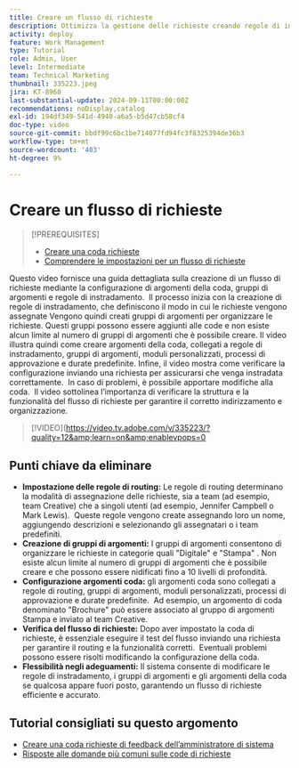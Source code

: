 ```yaml
---
title: Creare un flusso di richieste
description: Ottimizza la gestione delle richieste creando regole di instradamento per assegnazioni efficienti, organizzando le richieste con gruppi di argomenti nidificati, collegando gli argomenti della coda ai flussi di lavoro, testando la funzionalità del flusso di richieste e apportando modifiche flessibili per garantire precisione ed efficienza.
activity: deploy
feature: Work Management
type: Tutorial
role: Admin, User
level: Intermediate
team: Technical Marketing
thumbnail: 335223.jpeg
jira: KT-8960
last-substantial-update: 2024-09-11T00:00:00Z
recommendations: noDisplay,catalog
exl-id: 194df349-541d-4940-a6a5-b5d47cb58cf4
doc-type: video
source-git-commit: bbdf99c6bc1be714077fd94fc3f8325394de36b3
workflow-type: tm+mt
source-wordcount: '403'
ht-degree: 9%

---
```


# Creare un flusso di richieste

>[!PREREQUISITES]
>
>* [Creare una coda richieste](/help/manage-work/request-queues/create-a-request-queue.md)
>* [Comprendere le impostazioni per un flusso di richieste](/help/manage-work/request-queues/understand-settings-for-a-flow-request.md)

Questo video fornisce una guida dettagliata sulla creazione di un flusso di richieste mediante la configurazione di argomenti della coda, gruppi di argomenti e regole di instradamento. &#x200B; Il processo inizia con la creazione di regole di instradamento, che definiscono il modo in cui le richieste vengono assegnate&#x200B; Vengono quindi creati gruppi di argomenti per organizzare le richieste.&#x200B; Questi gruppi possono essere aggiunti alle code e non esiste alcun limite al numero di gruppi di argomenti che è possibile creare.
Il video illustra quindi come creare argomenti della coda, collegati a regole di instradamento, gruppi di argomenti, moduli personalizzati, processi di approvazione e durate predefinite.
Infine, il video mostra come verificare la configurazione inviando una richiesta per assicurarsi che venga instradata correttamente. &#x200B; In caso di problemi, è possibile apportare modifiche alla coda. &#x200B; Il video sottolinea l’importanza di verificare la struttura e la funzionalità del flusso di richieste per garantire il corretto indirizzamento e organizzazione.

>[!VIDEO](https://video.tv.adobe.com/v/335223/?quality=12&amp;learn=on&amp;enablevpops=0

## Punti chiave da eliminare

* **Impostazione delle regole di routing:** Le regole di routing determinano la modalità di assegnazione delle richieste, sia a team (ad esempio, team Creative) che a singoli utenti (ad esempio, Jennifer Campbell o Mark Lewis). &#x200B; Queste regole vengono create assegnando loro un nome, aggiungendo descrizioni e selezionando gli assegnatari o i team predefiniti.
* **Creazione di gruppi di argomenti:** I gruppi di argomenti consentono di organizzare le richieste in categorie quali &quot;Digitale&quot; e &quot;Stampa&quot; &#x200B;. Non esiste alcun limite al numero di gruppi di argomenti che è possibile creare e che possono essere nidificati fino a 10 livelli di profondità.
* **Configurazione argomenti coda:** gli argomenti coda sono collegati a regole di routing, gruppi di argomenti, moduli personalizzati, processi di approvazione e durate predefinite. &#x200B; Ad esempio, un argomento di coda denominato &quot;Brochure&quot; può essere associato al gruppo di argomenti Stampa e inviato al team Creative.
* **Verifica del flusso di richieste:** Dopo aver impostato la coda di richieste, è essenziale eseguire il test del flusso inviando una richiesta per garantire il routing e la funzionalità corretti. &#x200B; Eventuali problemi possono essere risolti modificando la configurazione della coda. &#x200B;
* **Flessibilità negli adeguamenti:** Il sistema consente di modificare le regole di instradamento, i gruppi di argomenti e gli argomenti della coda se qualcosa appare fuori posto, garantendo un flusso di richieste efficiente e accurato.


## Tutorial consigliati su questo argomento

* [Creare una coda richieste di feedback dell’amministratore di sistema](/help/manage-work/request-queues/create-a-system-admin-feedback-request-queue.md)
* [Risposte alle domande più comuni sulle code di richieste](/help/manage-work/request-queues/request-queue-faq.md)


